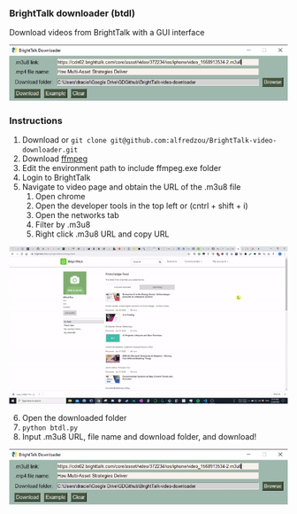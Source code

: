 ### BrightTalk downloader (btdl)

Download videos from BrightTalk with a GUI interface

<img src='/Images/GUI.JPG'>

### Instructions

1. Download or `git clone git@github.com:alfredzou/BrightTalk-video-downloader.git`
2. Download [ffmpeg](https://www.ffmpeg.org/download.html)
3. Edit the environment path to include ffmpeg.exe folder
4. Login to BrightTalk
5. Navigate to video page and obtain the URL of the .m3u8 file
    1. Open chrome
    2. Open the developer tools in the top left or (cntrl + shift + i)
    3. Open the networks tab
    4. Filter by .m3u8 
    5. Right click .m3u8 URL and copy URL

<img src='/Images/URL example.gif'>

6. Open the downloaded folder
7. `python btdl.py`
8. Input .m3u8 URL, file name and download folder, and download!

<img src='/Images/GUI.JPG'>